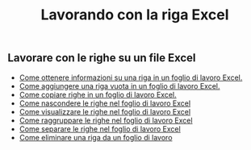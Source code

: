 ﻿---
title: Lavorando con la riga Excel
second_title: Aspose.Cells Cloud Documen
linktitle: Riga
type: docs
url: /it/rows/
aliases: [/working-with-rows/]
keywords: Working with rows on an Excel file
description: Aspose.Cells Cloud REST API supporta l'utilizzo di righe su un file Excel. L'SDK supporta diversi linguaggi di sviluppo, tra cui Android, C#, Go, Java, NodeJS, Perl, PHP, Python, Ruby e Swift.
weight: 100
kwords: Excel, Office Cloud, REST API, Foglio di calcolo, PDF, CSV, Json, Markdown, Righe
---
## Lavorare con le righe su un file Excel

- [Come ottenere informazioni su una riga in un foglio di lavoro Excel.](/cells/it/rows/get/row/)
- [Come aggiungere una riga vuota in un foglio di lavoro Excel.](/cells/it/rows/add/row/)
- [Come copiare righe in un foglio di lavoro Excel.](/cells/it/rows/copy/)
- [Come nascondere le righe nel foglio di lavoro Excel](/cells/it/rows/hide/)
- [Come visualizzare le righe nel foglio di lavoro Excel](/cells/it/rows/unhide/)
- [Come raggruppare le righe nel foglio di lavoro Excel](/cells/it/rows/group/)
- [Come separare le righe nel foglio di lavoro Excel](/cells/it/rows/ungroup/)
- [Come eliminare una riga da un foglio di lavoro](/cells/it/rows/delete/)
